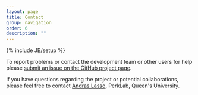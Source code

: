 ```yaml
---
layout: page
title: Contact
group: navigation
order: 6
description: ""
---
```

{% include JB/setup %}

To report problems or contact the development team or other users for help please [submit an issue on the GitHub project page](https://github.com/PlusToolkit/PlusLib/issues/new).

If you have questions regarding the project or potential collaborations, please feel free to contact [Andras Lasso](http://perk.cs.queensu.ca/users/lasso), PerkLab, Queen's University.
